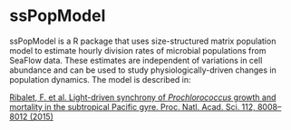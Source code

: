 ssPopModel
==========

ssPopModel is a R package that uses size-structured matrix population model to estimate hourly division rates of microbial populations from SeaFlow data. These estimates are independent of variations in cell abundance and can be used to study physiologically-driven changes in population dynamics. The model is described in:

[Ribalet, F. et al. Light-driven synchrony of <i>Prochlorococcus</i> growth and mortality in the subtropical Pacific gyre. Proc. Natl. Acad. Sci. 112, 8008–8012 (2015)](http://www.pnas.org/lookup/doi/10.1073/pnas.1424279112)
